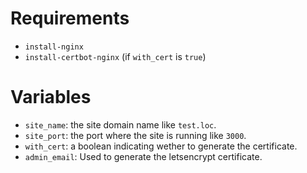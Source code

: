 # Requirements

- `install-nginx`
- `install-certbot-nginx` (if `with_cert` is `true`)

# Variables

- `site_name`: the site domain name like `test.loc`.
- `site_port`: the port where the site is running like `3000`.
- `with_cert`: a boolean indicating wether to generate the certificate.
- `admin_email`: Used to generate the letsencrypt certificate.

